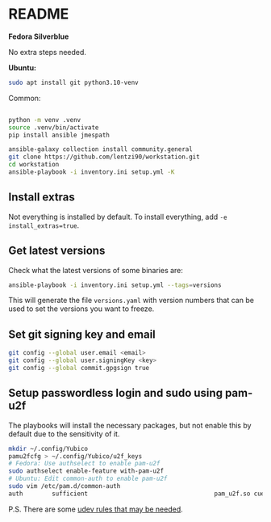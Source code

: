 # README

**Fedora Silverblue**

No extra steps needed.

**Ubuntu:**

```bash
sudo apt install git python3.10-venv
```

Common:

```bash

python -m venv .venv
source .venv/bin/activate
pip install ansible jmespath

ansible-galaxy collection install community.general
git clone https://github.com/lentzi90/workstation.git
cd workstation
ansible-playbook -i inventory.ini setup.yml -K
```

## Install extras

Not everything is installed by default.
To install everything, add `-e install_extras=true`.

## Get latest versions

Check what the latest versions of some binaries are:

```bash
ansible-playbook -i inventory.ini setup.yml --tags=versions
```

This will generate the file `versions.yaml` with version numbers that can be used to set the versions you want to freeze.

## Set git signing key and email

```bash
git config --global user.email <email>
git config --global user.signingKey <key>
git config --global commit.gpgsign true
```

## Setup passwordless login and sudo using pam-u2f

The playbooks will install the necessary packages, but not enable this by default due to the sensitivity of it.

```bash
mkdir ~/.config/Yubico
pamu2fcfg > ~/.config/Yubico/u2f_keys
# Fedora: Use authselect to enable pam-u2f
sudo authselect enable-feature with-pam-u2f
# Ubuntu: Edit common-auth to enable pam-u2f
sudo vim /etc/pam.d/common-auth
auth        sufficient                                   pam_u2f.so cue
```

P.S. There are some [udev rules that may be needed](https://support.yubico.com/hc/en-us/articles/360013708900-Using-Your-U2F-YubiKey-with-Linux).
